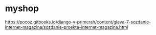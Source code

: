 # myshop
https://pocoz.gitbooks.io/django-v-primerah/content/glava-7-sozdanie-internet-magazina/sozdanie-proekta-internet-magazina.html
